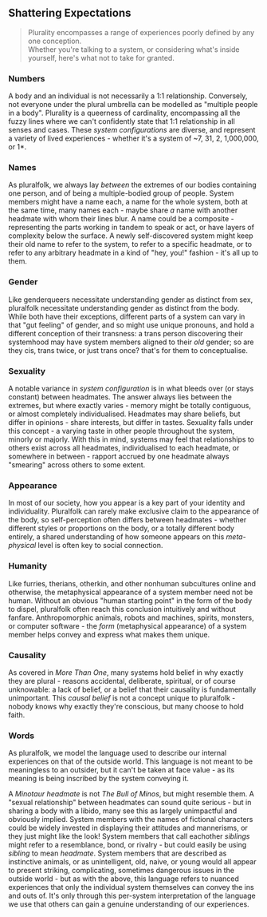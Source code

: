## Shattering Expectations

> Plurality encompasses a range of experiences poorly defined by any one conception.<br/>
> Whether you're talking to a system, or considering what's inside yourself, here's what not to take for granted.

### Numbers

A body and an individual is not necessarily a 1:1 relationship. Conversely, not everyone under the plural umbrella can be modelled as "multiple people in a body".
Plurality is a queerness of cardinality, encompassing all the fuzzy lines where we can't confidently state that 1:1 relationship in all senses and cases.
These *system configurations* are diverse, and represent a variety of lived experiences - whether it's a system of ~7, 31, 2, 1,000,000, or 1*.

### Names

As pluralfolk, we always lay *between* the extremes of our bodies containing one person, and of being a multiple-bodied group of people.
System members might have a name each, a name for the whole system, both at the same time, many names each - maybe share *a* name with another headmate with whom their lines blur. A name could be a composite - representing the parts working in tandem to speak or act, or have layers of complexity below the surface.
A newly self-discovered system might keep their old name to refer to the system, to refer to a specific headmate, or to refer to any arbitrary headmate in a kind of "hey, you!" fashion - it's all up to them.

### Gender

Like genderqueers necessitate understanding gender as distinct from sex, pluralfolk necessitate understanding gender as distinct from the body. While both have their exceptions, different parts of a system can vary in that "gut feeling" of gender, and so might use unique pronouns, and hold a different conception of their transness: a trans person discovering their systemhood may have system members aligned to their _old_ gender; so are they cis, trans twice, or just trans once? that's for them to conceptualise.

### Sexuality

A notable variance in _system configuration_ is in what bleeds over (or stays constant) between headmates.
The answer always lies between the extremes, but where exactly varies - memory might be totally contiguous, or almost completely individualised. Headmates may share beliefs, but differ in opinions - share interests, but differ in tastes.
Sexuality falls under this concept - a varying taste in other people throughout the system, minorly or majorly.
With this in mind, systems may feel that relationships to others exist across all headmates, individualised to each headmate, or somewhere in between - rapport accrued by one headmate always "smearing" across others to some extent.

### Appearance

In most of our society, how you appear is a key part of your identity and individuality. Pluralfolk can rarely make exclusive claim to the appearance of the body, so self-perception often differs between headmates - whether different styles or proportions on the body, or a totally different body entirely, a shared understanding of how someone appears on this _meta-physical_ level is often key to social connection.

### Humanity

Like furries, therians, otherkin, and other nonhuman subcultures online and otherwise, the metaphysical appearance of a system member need not be human. Without an obvious "human starting point" in the form of the body to dispel, pluralfolk often reach this conclusion intuitively and without fanfare. Anthropomorphic animals, robots and machines, spirits, monsters, or computer software - the _form_ (metaphysical appearance) of a system member helps convey and express what makes them unique.

### Causality

As covered in _More Than One_, many systems hold belief in why exactly they are plural - reasons accidental, deliberate, spiritual, or of course unknowable: a lack of belief, or a belief that their causality is fundamentally unimportant.
This _causal belief_ is not a concept unique to pluralfolk - nobody knows why exactly they're conscious, but many choose to hold faith.

### Words

As pluralfolk, we model the language used to describe our internal experiences on that of the outside world.
This language is not meant to be meaningless to an outsider, but it can't be taken at face value - as its meaning is being inscribed by the system conveying it.

A _Minotaur headmate_ is not _The Bull of Minos_, but might resemble them.
A "sexual relationship" between headmates can sound quite serious - but in sharing a body with a libido, many see this as largely unimpactful and obviously implied.
System members with the names of fictional characters could be widely invested in displaying their attitudes and mannerisms, or they just might like the look!
System members that call eachother _siblings_ might refer to a resemblance, bond, or rivalry - but could easily be using _sibling_ to mean _headmate_.
System members that are described as instinctive animals, or as unintelligent, old, naive, or young would all appear to present striking, complicating, sometimes dangerous issues in the outside world - but as with the above, this language refers to nuanced experiences that only the individual system themselves can convey the ins and outs of. It's only through this per-system interpretation of the language we use that others can gain a genuine understanding of our experiences.
